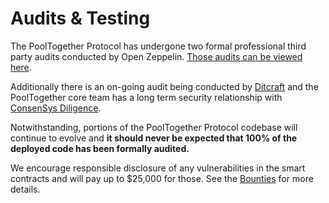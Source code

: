 # Audits & Testing

The PoolTogether Protocol has undergone two formal professional third party audits conducted by Open Zeppelin. [Those audits can be viewed here](https://blog.openzeppelin.com/pooltogether-v3-audit/). 

Additionally there is an on-going audit being conducted by [Ditcraft](https://www.ditcraft.io/) and the PoolTogether core team has a long term security relationship with [ConsenSys Diligence](https://diligence.consensys.net/audits/). 

Notwithstanding, portions of the PoolTogether Protocol codebase will continue to evolve and **it should never be expected that 100% of the deployed code has been formally audited.**

We encourage responsible disclosure of any vulnerabilities in the smart contracts and will pay up to $25,000 for those.  See the [Bounties](bounties.md) for more details.









